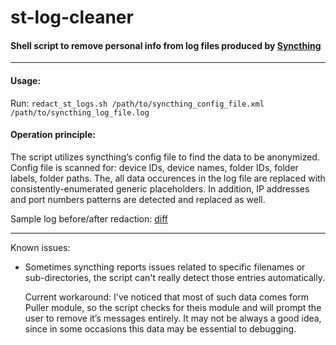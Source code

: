 # st-log-cleaner
#### Shell script to remove personal info from log files produced by [Syncthing](https://github.com/syncthing/syncthing)

---

#### Usage: 
Run: `redact_st_logs.sh /path/to/syncthing_config_file.xml /path/to/syncthing_log_file.log`

#### Operation principle:

The script utilizes syncthing’s config file to find the data to be anonymized. Config file is scanned for: device IDs, device names, folder IDs, folder labels, folder paths. The, all data occurences in the log file are replaced with consistently-enumerated generic placeholders. In addition, IP addresses and port numbers patterns are detected and replaced as well.

Sample log before/after redaction: [diff](https://www.diffchecker.com/N0Iyj69U)

---

Known issues:

- Sometimes syncthing reports issues related to specific filenames or sub-directories, the script can't really detect those entries automatically. 

    Current workaround: I've noticed that most of such data comes form Puller module, so the script checks for theis module and will prompt the user to remove it’s messages entirely. It may not be always a good idea, since in some occasions this data may be essential to debugging.

